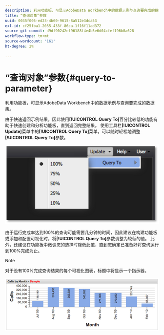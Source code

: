 ```yaml
---
description: 利用功能板，可显示AdobeData Workbench中的数据示例与查询要完成的数据集。
title: “查询对象”参数
uuid: 0035f005-ed23-4b60-9615-8a512e3dca53
exl-id: cf25fba1-2055-433f-86ca-1f16f11ad372
source-git-commit: d9df90242ef96188f4e4b5e6d04cfef196b0a628
workflow-type: tm+mt
source-wordcount: '161'
ht-degree: 2%

---
```


# “查询对象”参数{#query-to-parameter}

利用功能板，可显示AdobeData Workbench中的数据示例与查询要完成的数据集。

由于快速返回示例结果，因此使用&#x200B;**[!UICONTROL Query To]**&#x200B;百分比较低的功能有助于快速创建和分析功能板，直到返回完整结果。 使用工具栏&#x200B;**[!UICONTROL Update]**&#x200B;菜单中的&#x200B;**[!UICONTROL Query To]**&#x200B;菜单，可以随时轻松地调整&#x200B;**[!UICONTROL Query To]**&#x200B;参数。

![](assets/query_to.png)

由于运行完成率达到100%的查询可能需要几分钟的时间，因此建议在构建功能板或添加和配置可视化时，将&#x200B;**[!UICONTROL Query To]**&#x200B;参数调整为较低的值。 此外，还建议在功能板中微调您的选择时降低此值，直到您确定已准备好将查询运行到100%完成为止。

>[!NOTE]
>
>对于没有100%完成查询结果的每个可视化图表，标题中将显示一个指示器。

![](assets/query_to2.png)
